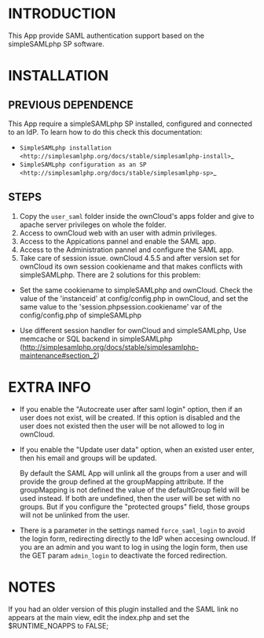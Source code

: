 INTRODUCTION
============

This App provide SAML authentication support based on the simpleSAMLphp SP software.


INSTALLATION
============

PREVIOUS DEPENDENCE
-------------------

This App require a simpleSAMLphp SP installed, configured and connected to an IdP.
To learn how to do this check this documentation:

* `SimpleSAMLphp installation <http://simplesamlphp.org/docs/stable/simplesamlphp-install>`_
* `SimpleSAMLphp configuration as an SP <http://simplesamlphp.org/docs/stable/simplesamlphp-sp>`_


STEPS
-----

1. Copy the `user_saml` folder inside the ownCloud's apps folder and give to apache server privileges on whole the folder.
2. Access to ownCloud web with an user with admin privileges.
3. Access to the Appications pannel and enable the SAML app.
4. Access to the Administration pannel and configure the SAML app.
5. Take care of session issue. ownCloud 4.5.5 and after version set for ownCloud its own session cookiename and that makes conflicts with simpleSAMLphp. There are 2 solutions for this problem:
 
* Set the same cookiename to simpleSAMLphp and ownCloud. Check the value of the 'instanceid' at config/config.php in ownCloud, and set the same value to the 'session.phpsession.cookiename' var of the config/config.php of simpleSAMLphp

* Use different session handler for ownCloud and simpleSAMLphp, Use memcache or SQL backend in simpleSAMLphp (http://simplesamlphp.org/docs/stable/simplesamlphp-maintenance#section_2)

EXTRA INFO
==========

* If you enable the "Autocreate user after saml login" option, then if an user does not exist, will be created. If this option is disabled and the user does not existed then the user will be not allowed to log in ownCloud.

* If you enable the "Update user data" option, when an existed user enter, then his email and groups will be updated.

  By default the SAML App will unlink all the groups from a user and will provide the group defined at the groupMapping attribute. If the groupMapping is not defined
  the value of the defaultGroup field will be used instead. If both are undefined, then the user will be set with no groups.
  But if you configure the "protected groups" field, those groups will not be unlinked from the user.

* There is a parameter in the settings named `force_saml_login` to avoid the login form, redirecting directly to the IdP when accesing owncloud.
  If you are an admin and you want to log in using the login form, then use the GET param `admin_login` to deactivate the forced redirection.

NOTES
=====

If you had an older version of this plugin installed and the SAML link no appears at the main view, edit the index.php and set the $RUNTIME_NOAPPS to FALSE;


 
